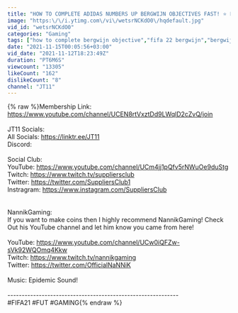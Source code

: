 ```yaml
---
title: "HOW TO COMPLETE ADIDAS NUMBERS UP BERGWIJN OBJECTIVES FAST! ⭐ FIFA 22 ULTIMATE TEAM"
image: "https:\/\/i.ytimg.com\/vi\/wetsrNCKdO0\/hqdefault.jpg"
vid_id: "wetsrNCKdO0"
categories: "Gaming"
tags: ["how to complete bergwijn objective","fifa 22 bergwijn","bergwijn fifa 22"]
date: "2021-11-15T00:05:56+03:00"
vid_date: "2021-11-12T18:23:49Z"
duration: "PT6M6S"
viewcount: "13305"
likeCount: "162"
dislikeCount: "8"
channel: "JT11"
---
```

{% raw %}Membership Link: <a rel="nofollow" target="blank" href="https://www.youtube.com/channel/UCEN8rtVxztDd9LWqlD2cZvQ/join">https://www.youtube.com/channel/UCEN8rtVxztDd9LWqlD2cZvQ/join</a><br /><br />JT11 Socials:<br />All Socials: <a rel="nofollow" target="blank" href="https://linktr.ee/JT11">https://linktr.ee/JT11</a><br />Discord: <br /><br />Social Club:<br />YouTube: <a rel="nofollow" target="blank" href="https://www.youtube.com/channel/UCm4jj1pQfv5rNWuOe9duStg">https://www.youtube.com/channel/UCm4jj1pQfv5rNWuOe9duStg</a><br />Twitch: <a rel="nofollow" target="blank" href="https://www.twitch.tv/suppliersclub">https://www.twitch.tv/suppliersclub</a><br />Twitter: <a rel="nofollow" target="blank" href="https://twitter.com/SuppliersClub1">https://twitter.com/SuppliersClub1</a><br />Instragram: <a rel="nofollow" target="blank" href="https://www.instagram.com/SuppliersClub">https://www.instagram.com/SuppliersClub</a><br /><br /><br />NannikGaming:<br />If you want to make coins then I highly recommend NannikGaming! Check Out his YouTube channel and let him know you came from here!<br /><br />YouTube: <a rel="nofollow" target="blank" href="https://www.youtube.com/channel/UCw0iQFZw-sVk92WQOmq4Kkw">https://www.youtube.com/channel/UCw0iQFZw-sVk92WQOmq4Kkw</a><br />Twitch: <a rel="nofollow" target="blank" href="https://www.twitch.tv/nannikgaming">https://www.twitch.tv/nannikgaming</a><br />Twitter: <a rel="nofollow" target="blank" href="https://twitter.com/OfficialNaNNiK">https://twitter.com/OfficialNaNNiK</a><br /><br />Music: Epidemic Sound!<br /><br />------------------------------------------------------------<br />#FIFA21 #FUT #GAMING{% endraw %}
